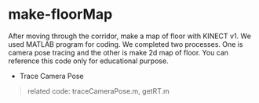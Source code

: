 # make-floorMap
After moving through the corridor, make a map of floor with KINECT v1.
We used MATLAB program for coding.
We completed two processes. One is camera pose tracing and the other is make 2d map of floor.
You can reference this code only for educational purpose.

+ Trace Camera Pose

> related code: traceCameraPose.m, getRT.m
